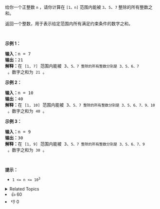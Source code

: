 <p>给你一个正整数 <code>n</code> ，请你计算在 <code>[1，n]</code> 范围内能被 <code>3</code>、<code>5</code>、<code>7</code> 整除的所有整数之和。</p>

<p>返回一个整数，用于表示给定范围内所有满足约束条件的数字之和。</p>

<p>&nbsp;</p>

<p><strong>示例 1：</strong></p>

<pre><strong>输入：</strong>n = 7
<strong>输出：</strong>21
<strong>解释：</strong>在 <span><code>[1, 7]</code></span> 范围内能被 3、<span><code>5、</code></span><span><code>7 整除的所有整数分别是</code></span><span><code> 3、5、6、7</code></span> 。数字之和为 <span><code>21</code></span> 。
</pre>

<p><strong>示例 2：</strong></p>

<pre><strong>输入：</strong>n = 10
<strong>输出：</strong>40
<strong>解释：</strong>在 <span><code>[1, 10]</code></span> 范围内能被 3、<span><code>5、</code></span><span><code>7 整除的所有整数分别是</code></span><span><code> 3、5、6、7、9、10</code></span> 。数字之和为 <span><code>40</code></span> 。
</pre>

<p><strong>示例 3：</strong></p>

<pre><strong>输入：</strong>n = 9
<strong>输出：</strong>30
<strong>解释：</strong>在 <span><code>[1, 9]</code></span> 范围内能被 3、<span><code>5、</code></span><span><code>7 整除的所有整数分别是</code></span><span><code> 3、5、6、7、9</code></span> 。数字之和为 <span><code>30</code></span> 。
</pre>

<p>&nbsp;</p>

<p><strong>提示：</strong></p>

<ul> 
 <li><code>1 &lt;= n &lt;= 10<sup>3</sup></code></li> 
</ul>

<div><details><summary>Related Topics</summary><div><li>数学</li></div></details></div>
<div><li>👍 60</li><li>👎 0</li></div>
